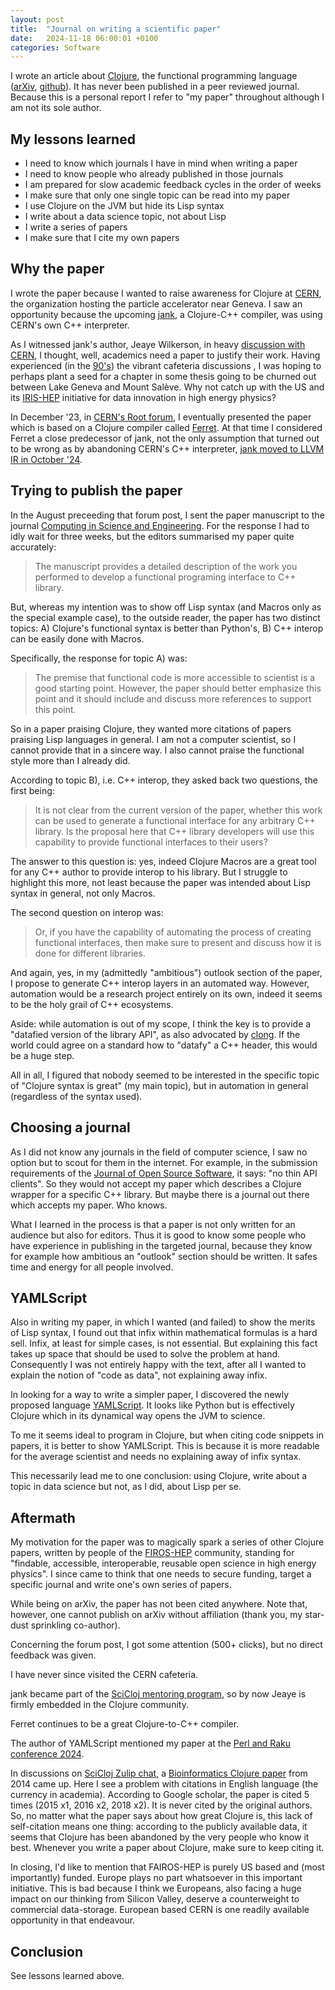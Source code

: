 ```yaml
---
layout: post
title:  "Journal on writing a scientific paper"
date:   2024-11-18 06:00:01 +0100
categories: Software
---
```

I wrote an article about [Clojure](https://www.clojure.org), the functional programming language ([arXiv](https://arxiv.org/abs/2312.13295), [github](https://github.com/kloimhardt/LisRoot)). It has never been published in a peer reviewed journal. Because this is a personal report I refer to "my paper" throughout although I am not its sole author.

## My lessons learned
* I need to know which journals I have in mind when writing a paper
* I need to know people who already published in those journals
* I am prepared for slow academic feedback cycles in the order of weeks
* I make sure that only one single topic can be read into my paper
* I use Clojure on the JVM but hide its Lisp syntax
* I write about a data science topic, not about Lisp
* I write a series of papers
* I make sure that I cite my own papers

## Why the paper
I wrote the paper because I wanted to raise awareness for Clojure at [CERN](https://home.cern), the organization hosting the particle accelerator near Geneva. I saw an opportunity because the upcoming [jank](https://jank-lang.org), a Clojure-C++ compiler, was using CERN's own C++ interpreter.

As I witnessed jank's author, Jeaye Wilkerson, in heavy [discussion with CERN](https://github.com/kloimhardt/LisRoot/blob/main/paper/lisroot/jank_talk_transcript.md), I thought, well, academics need a paper to justify their work. Having experienced (in the [90's](https://cds.cern.ch/record/687164)) the vibrant cafeteria discussions , I was hoping to perhaps plant a seed for a chapter in some thesis going to be churned out between Lake Geneva and Mount Salève. Why not catch up with the US and its [IRIS-HEP](https://iris-hep.org) initiative for data innovation in high energy physics?

In December '23, in [CERN's Root forum](https://root-forum.cern.ch/t/developed-a-prototype-to-access-root-from-lisp/57633), I eventually presented the paper which is based on a Clojure compiler called [Ferret](https://ferret-lang.org). At that time I considered Ferret a close predecessor of jank, not the only assumption that turned out to be wrong as by abandoning CERN's C++ interpreter, [jank moved to LLVM IR in October '24](https://jank-lang.org/blog/2024-10-14-llvm-ir/).

## Trying to publish the paper
In the August preceeding that forum post, I sent the paper manuscript to the journal [Computing in Science and Engineering](https://www.computer.org/csdl/magazines/cs). For the response I had to idly wait for three weeks, but the editors summarised my paper quite accurately:

> The manuscript provides a detailed description of the work you performed to develop a functional programing interface to C++ library.

But, whereas my intention was to show off Lisp syntax (and Macros only as the special example case), to the outside reader, the paper has two distinct topics: A) Clojure's functional syntax is better than Python's, B) C++ interop can be easily done with Macros.

Specifically, the response for topic A) was:

> The premise that functional code is more accessible to scientist is a good starting point. However, the paper should better emphasize this point and it should include and discuss more references to support this point.

So in a paper praising Clojure, they wanted more citations of papers praising Lisp languages in general. I am not a computer scientist, so I cannot provide that in a sincere way. I also cannot praise the functional style more than I already did.

According to topic B), i.e. C++ interop, they asked back two questions, the first being:

>  It is not clear from the current version of the paper, whether this work can be used to generate a functional interface for any arbitrary C++ library. Is the proposal here that C++ library developers will use this capability to provide functional interfaces to their users?

The answer to this question is: yes, indeed Clojure Macros are a great tool for any C++ author to provide interop to his library. But I struggle to highlight this more, not least because the paper was intended about Lisp syntax in general, not only Macros.

The second question on interop was:

> Or, if you have the capability of automating the process of creating functional interfaces, then make sure to present and discuss how it is done for different libraries.

And again, yes, in my (admittedly "ambitious") outlook section of the paper, I propose to generate C++ interop layers in an automated way. However, automation would be a research project entirely on its own, indeed it seems to be the holy grail of C++ ecosystems.

Aside: while automation is out of my scope, I think the key is to provide a "datafied version of the library API", as also advocated by [clong](https://github.com/phronmophobic/clong). If the world could agree on a standard how to "datafy" a C++ header, this would be a huge step.

All in all, I figured that nobody seemed to be interested in the specific topic of "Clojure syntax is great" (my main topic), but in automation in general (regardless of the syntax used).

## Choosing a journal
As I did not know any journals in the field of computer science, I saw no option but to scout for them in the internet. For example, in the submission requirements of the [Journal of Open Source Software](https://joss.theoj.org/about), it says: "no thin API clients". So they would not accept my paper which describes a Clojure wrapper for a specific C++ library. But maybe there is a journal out there which accepts my paper. Who knows.

What I learned in the process is that a paper is not only written for an audience but also for editors. Thus it is good to know some people who have experience in publishing in the targeted journal, because they know for example how ambitious an "outlook" section should be written. It safes time and energy for all people involved.

## YAMLScript
Also in writing my paper, in which I wanted (and failed) to show the merits of Lisp syntax, I found out that infix within mathematical formulas is a hard sell. Infix, at least for simple cases, is not essential. But explaining this fact takes up space that should be used to solve the problem at hand. Consequently I was not entirely happy with the text, after all I wanted to explain the notion of "code as data", not explaining away infix.

In looking for a way to write a simpler paper, I discovered the newly proposed language [YAMLScript](https://yamlscript.org). It looks like Python but is effectively Clojure which in its dynamical way opens the JVM to science.

To me it seems ideal to program in Clojure, but when citing code snippets in papers, it is better to show YAMLScript. This is because it is more readable for the average scientist and needs no explaining away of infix syntax.

This necessarily lead me to one conclusion: using Clojure, write about a topic in data science but not, as I did, about Lisp per se.

## Aftermath

My motivation for the paper was to magically spark a series of other Clojure papers, written by people of the [FIROS-HEP](https://fairos-hep.org) community, standing for "findable, accessible, interoperable, reusable open science in high energy physics". I since came to think that one needs to secure funding, target a specific journal and write one's own series of papers.

While being on arXiv, the paper has not been cited anywhere. Note that, however, one cannot publish on arXiv without affiliation (thank you, my star-dust sprinkling co-author).

Concerning the forum post, I got some attention (500+ clicks), but no direct feedback was given.

I have never since visited the CERN cafeteria.

jank became part of the [SciCloj mentoring program](https://scicloj.github.io/docs/community/groups/open-source-mentoring/), so by now Jeaye is firmly embedded in the Clojure community.

Ferret continues to be a great Clojure-to-C++ compiler.

The author of YAMLScript mentioned my paper at the [Perl and Raku conference 2024](https://www.youtube.com/watch?v=RFIukRdFe1o&t=2303s).

In discussions on [SciCloj Zulip chat](https://scicloj.github.io/docs/community/contact/), a [Bioinformatics Clojure paper](https://academic.oup.com/bioinformatics/article/30/17/2537/2748169?login=false) from 2014 came up. Here I see a problem with citations in English language (the currency in academia). According to Google scholar, the paper is cited 5 times (2015 x1, 2016 x2, 2018 x2). It is never cited by the original authors. So, no matter what the paper says about how great Clojure is, this lack of self-citation means one thing: according to the publicly available data, it seems that Clojure has been abandoned by the very people who know it best. Whenever you write a  paper about Clojure, make sure to keep citing it.

In closing, I'd like to mention that FAIROS-HEP is purely US based and (most importantly) funded. Europe plays no part whatsoever in this important initiative. This is bad because I think we Europeans, also facing a huge impact on our thinking from Silicon Valley, deserve a counterweight to commercial data-storage. European based CERN is one readily available opportunity in that endeavour.

## Conclusion
See lessons learned above.
